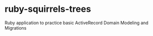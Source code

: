 # ruby-squirrels-trees
Ruby application to practice basic ActiveRecord Domain Modeling and Migrations
